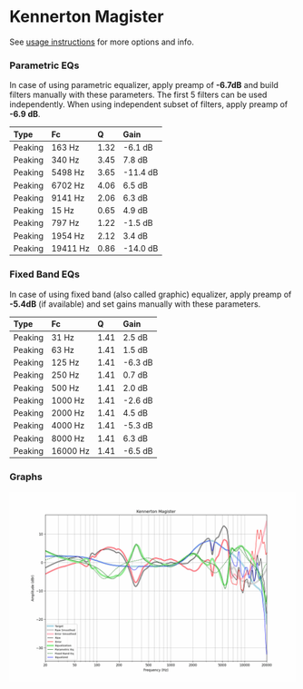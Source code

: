 # Kennerton Magister
See [usage instructions](https://github.com/jaakkopasanen/AutoEq#usage) for more options and info.

### Parametric EQs
In case of using parametric equalizer, apply preamp of **-6.7dB** and build filters manually
with these parameters. The first 5 filters can be used independently.
When using independent subset of filters, apply preamp of **-6.9 dB**.

| Type    | Fc       |    Q | Gain     |
|:--------|:---------|:-----|:---------|
| Peaking | 163 Hz   | 1.32 | -6.1 dB  |
| Peaking | 340 Hz   | 3.45 | 7.8 dB   |
| Peaking | 5498 Hz  | 3.65 | -11.4 dB |
| Peaking | 6702 Hz  | 4.06 | 6.5 dB   |
| Peaking | 9141 Hz  | 2.06 | 6.3 dB   |
| Peaking | 15 Hz    | 0.65 | 4.9 dB   |
| Peaking | 797 Hz   | 1.22 | -1.5 dB  |
| Peaking | 1954 Hz  | 2.12 | 3.4 dB   |
| Peaking | 19411 Hz | 0.86 | -14.0 dB |

### Fixed Band EQs
In case of using fixed band (also called graphic) equalizer, apply preamp of **-5.4dB**
(if available) and set gains manually with these parameters.

| Type    | Fc       |    Q | Gain    |
|:--------|:---------|:-----|:--------|
| Peaking | 31 Hz    | 1.41 | 2.5 dB  |
| Peaking | 63 Hz    | 1.41 | 1.5 dB  |
| Peaking | 125 Hz   | 1.41 | -6.3 dB |
| Peaking | 250 Hz   | 1.41 | 0.7 dB  |
| Peaking | 500 Hz   | 1.41 | 2.0 dB  |
| Peaking | 1000 Hz  | 1.41 | -2.6 dB |
| Peaking | 2000 Hz  | 1.41 | 4.5 dB  |
| Peaking | 4000 Hz  | 1.41 | -5.3 dB |
| Peaking | 8000 Hz  | 1.41 | 6.3 dB  |
| Peaking | 16000 Hz | 1.41 | -6.5 dB |

### Graphs
![](./Kennerton%20Magister.png)